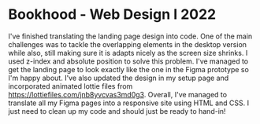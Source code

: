 # Bookhood - Web Design I 2022

I've finished translating the landing page design into code. One of the main challenges was to tackle the overlapping elements in the desktop version while also, still making sure it is adapts nicely as the screen size shrinks. I used z-index and absolute position to solve this problem. I've managed to get the landing page to look exactly like the one in the Figma prototype so I'm happy about. I've also updated the design in my setup page and incorporated animated lottie files from https://lottiefiles.com/jnb8yvcvas3md0g3. Overall, I've managed to translate all my Figma pages into a responsive site using HTML and CSS. I just need to clean up my code and should just be ready to hand-in!
